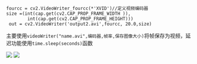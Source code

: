     fourcc = cv2.VideoWriter_fourcc(*'XVID')//定义视频编码器
    size =(int(cap.get(cv2.CAP_PROP_FRAME_WIDTH )),
            int(cap.get(cv2.CAP_PROP_FRAME_HEIGHT)))
     out = cv2.VideoWriter('output2.avi',fourcc, 20.0,size)
主要使用`videoWriter("name.avi",编码器,帧率,保存图像大小)`将帧保存为视频，延迟功能使用`time.sleep(seconds)`函数

![](http://ww1.sinaimg.cn/large/006YKa8tly1g4skm1oa9tg30ot0dce88.gif)
![](http://ww1.sinaimg.cn/large/006YKa8tly1g4skouwf7lg30ot0dce88.gif)
